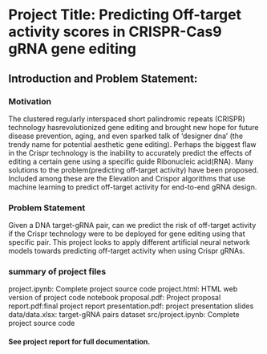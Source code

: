 # Project Title: Predicting Off-target activity scores in CRISPR-Cas9 gRNA gene editing

## Introduction and Problem Statement: 
### Motivation 

The clustered regularly interspaced short palindromic repeats (CRISPR) technology hasrevolutionized gene editing and brought new hope for future disease prevention, aging, and even sparked talk of ‘designer dna’ (the trendy name for potential  aesthetic gene editing). Perhaps the biggest flaw in the Crispr technology is the inability to accurately predict  the effects of editing a certain gene using a specific guide Ribonucleic acid(RNA). Many solutions to the problem(predicting off-target activity) have been proposed.  Included among these are the Elevation and Crispor algorithms that use machine  learning to predict off-target activity for end-to-end gRNA design. 

### Problem Statement 
Given a DNA target-gRNA pair, can we predict the risk of off-target activity if the  Crispr technology were to be deployed for gene editing using that specific pair. This  project looks to apply different artificial neural network models towards predicting  off-target activity when using Crispr gRNAs.

### summary of project files
project.ipynb: Complete project source code
project.html: HTML web version of project code notebook
proposal.pdf: Project proposal
report.pdf:final project report
presentation.pdf: project presentation slides
data/data.xlsx: target-gRNA pairs dataset
src/project.ipynb: Complete project source code

#### See project report for full documentation.
